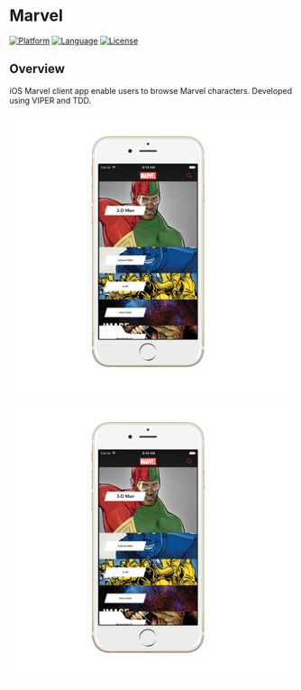 Marvel
========================

[![Platform](http://img.shields.io/badge/platform-ios-blue.svg?style=flat
)](https://developer.apple.com/iphone/index.action)
[![Language](http://img.shields.io/badge/language-swift-brightgreen.svg?style=flat
)](https://developer.apple.com/swift)
[![License](http://img.shields.io/badge/license-MIT-lightgrey.svg?style=flat
)](http://mit-license.org)

## Overview
iOS Marvel client app enable users to browse Marvel characters. Developed using VIPER and TDD.

<img src="screenshot-1.png" alt="Screenshot" width="520px"/>
<img src="screenshot-1.png" alt="Screenshot" width="520px"/>
